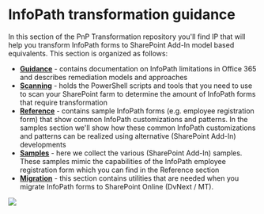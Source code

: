 # InfoPath transformation guidance #
In this section of the PnP Transformation repository you'll find IP that will help you transform InfoPath forms to SharePoint Add-In model based equivalents. This section is organized as follows:
- **[Guidance](https://github.com/OfficeDev/PnP-Transformation/tree/master/InfoPath/Guidance)** - contains documentation on InfoPath limitations in Office 365 and describes remediation models and approaches
- **[Scanning](https://github.com/OfficeDev/PnP-Transformation/tree/master/InfoPath/Scanning)** - holds the PowerShell scripts and tools that you need to use to scan your SharePoint farm to determine the amount of InfoPath forms that require transformation
- **[Reference](https://github.com/OfficeDev/PnP-Transformation/tree/master/InfoPath/Reference)** - contains sample InfoPath forms (e.g. employee registration form) that show common InfoPath customizations and patterns. In the samples section we'll show how these common InfoPath customizations and patterns can be realized using alternative (SharePoint Add-In) developments
- **[Samples](https://github.com/OfficeDev/PnP-Transformation/tree/master/InfoPath/Samples)** - here we collect the various (SharePoint Add-In) samples. These samples mimic the capabilities of the InfoPath employee registration form which you can find in the Reference section
- **[Migration](https://github.com/OfficeDev/PnP-Transformation/tree/master/InfoPath/Migration)** - this section contains utilities that are needed when you migrate InfoPath forms to SharePoint Online (DvNext / MT).

<img src="https://telemetry.sharepointpnp.com/pnp-transformation/infopath" /> 